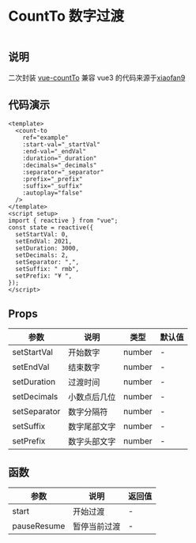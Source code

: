 # CountTo 数字过渡

<img :src="$withBase('/imgs/countTo.jpg')">

## 说明

二次封装 [vue-countTo](https://github.com/PanJiaChen/vue-countTo)
兼容 vue3 的代码来源于[xiaofan9](https://github.com/xiaofan9/vue-count-to)

## 代码演示

```vue
<template>
  <count-to
    ref="example"
    :start-val="_startVal"
    :end-val="_endVal"
    :duration="_duration"
    :decimals="_decimals"
    :separator="_separator"
    :prefix="_prefix"
    :suffix="_suffix"
    :autoplay="false"
  />
</template>
<script setup>
import { reactive } from "vue";
const state = reactive({
  setStartVal: 0,
  setEndVal: 2021,
  setDuration: 3000,
  setDecimals: 2,
  setSeparator: ",",
  setSuffix: " rmb",
  setPrefix: "¥ ",
});
</script>
```

## Props

| 参数         | 说明         | 类型   | 默认值 |
| ------------ | ------------ | ------ | ------ |
| setStartVal  | 开始数字     | number | -      |
| setEndVal    | 结束数字     | number | -      |
| setDuration  | 过渡时间     | number | -      |
| setDecimals  | 小数点后几位 | number | -      |
| setSeparator | 数字分隔符   | number | -      |
| setSuffix    | 数字尾部文字 | number | -      |
| setPrefix    | 数字头部文字 | number | -      |

## 函数

| 参数        | 说明         | 返回值 |
| ----------- | ------------ | ------ |
| start       | 开始过渡     | -      |
| pauseResume | 暂停当前过渡 | -      |

